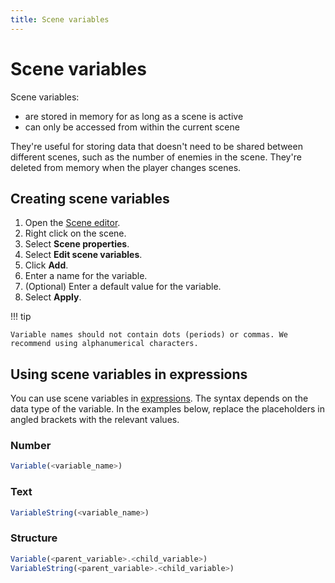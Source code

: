 ```yaml
---
title: Scene variables
---
```

# Scene variables

Scene variables:

  - are stored in memory for as long as a scene is active
  - can only be accessed from within the current scene

They're useful for storing data that doesn't need to be shared between different scenes, such as the number of enemies in the scene. They're deleted from memory when the player changes scenes.

## Creating scene variables

1. Open the [Scene editor](/gdevelop5/interface/scene-editor).
2. Right click on the scene.
3. Select **Scene properties**.
4. Select **Edit scene variables**.
5. Click **Add**.
6. Enter a name for the variable.
7. (Optional) Enter a default value for the variable.
8. Select **Apply**.

!!! tip

    Variable names should not contain dots (periods) or commas. We recommend using alphanumerical characters.

## Using scene variables in expressions

You can use scene variables in [expressions](/gdevelop5/all-features/expressions). The syntax depends on the data type of the variable. In the examples below, replace the placeholders in angled brackets with the relevant values.

### Number

```javascript
Variable(<variable_name>)
```

### Text

```javascript
VariableString(<variable_name>)
```

### Structure

```javascript
Variable(<parent_variable>.<child_variable>)
VariableString(<parent_variable>.<child_variable>)
```